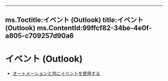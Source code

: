 

---
ms.Toctitle:イベント (Outlook)
title:イベント (Outlook)
ms.ContentId:99ffcf82-34be-4e0f-a805-c709257d90a6
---
# イベント (Outlook)


- [オートメーションと共にイベントを使用する](6ca0a0fa-1cda-c052-4dee-1055cceb2b28.md)



